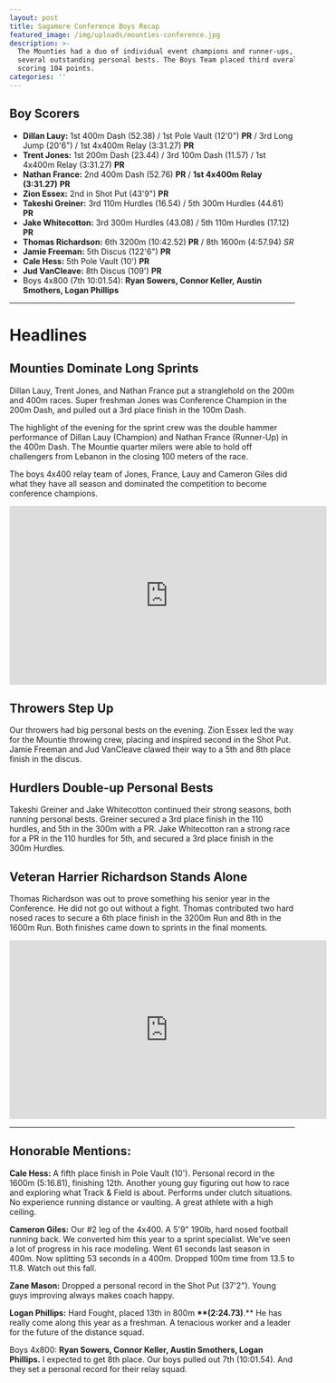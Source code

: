 ```yaml
---
layout: post
title: Sagamore Conference Boys Recap
featured_image: /img/uploads/mounties-conference.jpg
description: >-
  The Mounties had a duo of individual event champions and runner-ups, and
  several outstanding personal bests. The Boys Team placed third overall,
  scoring 104 points.
categories: ''
---
```

## Boy Scorers

* **Dillan Lauy:** 1st 400m Dash (52.38) / 1st Pole Vault (12'0") **PR** / 3rd Long Jump (20'6") / 1st 4x400m Relay (3:31.27) **PR**
* **Trent Jones:** 1st 200m Dash (23.44) / 3rd 100m Dash (11.57) / 1st 4x400m Relay (3:31.27) **PR**
* **Nathan France:** 2nd 400m Dash (52.76) **PR** / **1st 4x400m Relay (3:31.27)** **PR**
* **Zion Essex:** 2nd in Shot Put (43'9") **PR**
* **Takeshi Greiner:** 3rd 110m Hurdles (16.54) / 5th 300m Hurdles (44.61) **PR**
* **Jake Whitecotton:** 3rd 300m Hurdles (43.08) / 5th 110m Hurdles (17.12) **PR**
* **Thomas Richardson:** 6th 3200m (10:42.52) **PR** / 8th 1600m (4:57.94) _SR_
* **Jamie Freeman:** 5th Discus (122'6") **PR**
* **Cale Hess:** 5th Pole Vault (10') **PR**
* **Jud VanCleave:** 8th Discus (109') **PR**
* Boys 4x800 (7th 10:01.54): **Ryan Sowers, Connor Keller, Austin Smothers, Logan Phillips**

- - -

# Headlines

## Mounties Dominate Long Sprints

Dillan Lauy, Trent Jones, and Nathan France put a stranglehold on the 200m and 400m races. Super freshman Jones was Conference Champion in the 200m Dash, and pulled out a 3rd place finish in the 100m Dash.

The highlight of the evening for the sprint crew was the double hammer performance of Dillan Lauy (Champion) and Nathan France (Runner-Up) in the 400m Dash. The Mountie quarter milers were able to hold off challengers from Lebanon in the closing 100 meters of the race.

The boys 4x400 relay team of Jones, France, Lauy and Cameron Giles did what they have all season and dominated the competition to become conference champions.

<iframe width="560" height="315" src="https://www.youtube.com/embed/iMmIzoRDPiQ" frameborder="0" allow="accelerometer; autoplay; encrypted-media; gyroscope; picture-in-picture" allowfullscreen></iframe>

## Throwers Step Up

Our throwers had big personal bests on the evening. Zion Essex led the way for the Mountie throwing crew, placing and inspired second in the Shot Put. Jamie Freeman and Jud VanCleave clawed their way to a 5th and 8th place finish in the discus.

## Hurdlers Double-up Personal Bests

Takeshi Greiner and Jake Whitecotton continued their strong seasons, both running personal bests. Greiner secured a 3rd place finish in the 110 hurdles, and 5th in the 300m with a PR. Jake Whitecotton ran a strong race for a PR in the 110 hurdles for 5th, and secured a 3rd place finish in the 300m Hurdles.

## Veteran Harrier Richardson Stands Alone

Thomas Richardson was out to prove something his senior year in the Conference. He did not go out without a fight. Thomas contributed two hard nosed races to secure a 6th place finish in the 3200m Run and 8th in the 1600m Run. Both finishes came down to sprints in the final moments.

<iframe width="560" height="315" src="https://www.youtube.com/embed/JCnNlenyN2I?start=645" frameborder="0" allow="accelerometer; autoplay; encrypted-media; gyroscope; picture-in-picture" allowfullscreen></iframe>

- - -

## **Honorable Mentions:**

**Cale Hess:** A fifth place finish in Pole Vault (10'). Personal record in the 1600m (5:16.81), finishing 12th. Another young guy figuring out how to race and exploring what Track & Field is about. Performs under clutch situations. No experience running distance or vaulting. A great athlete with a high ceiling.

**Cameron Giles:** Our #2 leg of the 4x400. A 5'9" 190lb, hard nosed football running back. We converted him this year to a sprint specialist. We've seen a lot of progress in his race modeling. Went 61 seconds last season in 400m. Now splitting 53 seconds in a 400m. Dropped 100m time from 13.5 to 11.8. Watch out this fall.

**Zane Mason:** Dropped a personal record in the Shot Put (37'2"). Young guys improving always makes coach happy.

**Logan Phillips:** Hard Fought, placed 13th in 800m **\*\*(2:24.73)**.\*\* He has really come along this year as a freshman. A tenacious worker and a leader for the future of the distance squad.

Boys 4x800: **Ryan Sowers, Connor Keller, Austin Smothers, Logan Phillips.** I expected to get 8th place. Our boys pulled out 7th (10:01.54). And they set a personal record for their relay squad.
